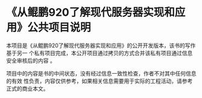 《从鲲鹏920了解现代服务器实现和应用》公共项目说明
==================================================

本项目是《从鲲鹏920了解现代服务器实现和应用》的公开开发版本，该书的写作基于另一
个私有项目完成，本公开项目通过拷贝的方式合并该私有项目通过信息安全审核后的内容
。

项目中的内容是书的中间状态，没有经过信息一致性检查，作者不对其中任何信息的有效
性负责，内容仅供参考，如果相关信息需要用于实际的工程活动，请参考正式的商业本文。
